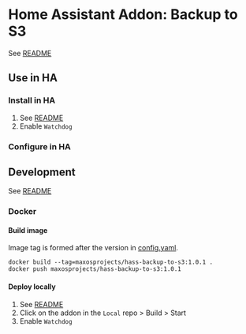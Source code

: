 # Home Assistant Addon: Backup to S3

See [README](https://github.com/maxosprojects/hass-addons)

## Use in HA

### Install in HA

1. See [README](https://github.com/maxosprojects/hass-addons)
2. Enable `Watchdog`

### Configure in HA

## Development

See [README](https://github.com/maxosprojects/hass-addons)

### Docker

#### Build image

Image tag is formed after the version in [config.yaml](./config.yaml).

```shell
docker build --tag=maxosprojects/hass-backup-to-s3:1.0.1 .
docker push maxosprojects/hass-backup-to-s3:1.0.1
```

#### Deploy locally

1. See [README](https://github.com/maxosprojects/hass-addons)
2. Click on the addon in the `Local` repo > Build > Start
3. Enable `Watchdog`
